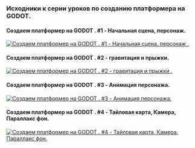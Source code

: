 ### Исходники к серии уроков по созданию платформера на GODOT.

#### Создаем платформер на GODOT . #1 - Начальная сцена, персонаж.
[![Создаем платформер на GODOT . #1 - Начальная сцена, персонаж .](https://img.youtube.com/vi/eQH8z-tzZZM/0.jpg)](https://www.youtube.com/watch?v=eQH8z-tzZZM)

#### Создаем платформер на GODOT . #2 - гравитация и прыжки.
[![Создаем платформер на GODOT . #2 - гравитация и прыжки .](https://img.youtube.com/vi/YF4Eu4Qszfo/0.jpg)](https://www.youtube.com/watch?v=YF4Eu4Qszfo)


#### Создаем платформер на GODOT . #3 - Анимация персонажа.
[![Создаем платформер на GODOT . #3 - Анимация персонажа.](https://img.youtube.com/vi/LSFLm5lrgAY/0.jpg)](https://www.youtube.com/watch?v=LSFLm5lrgAY)


#### Создаем платформер на GODOT . #4 - Тайловая карта, Камера, Параллакс фон.
[![Создаем платформер на GODOT . #4 - Тайловая карта, Камера, Параллакс фон.](https://img.youtube.com/vi/Peje2YEWXFw/0.jpg)](https://www.youtube.com/watch?v=Peje2YEWXFw)
